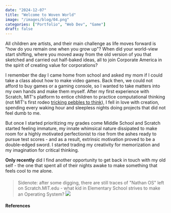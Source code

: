 ```yaml
---
date: "2024-12-07"
title: "Welcome to Woven World"
image: "/images/blog/04.png"
categories: ["Portfolio", "Web Dev", "Game"]
draft: false
---
```


All children are artists, and their main challenge as life moves forward is "how do you remain one when you grow up"? When did your world-view start shifting, where you moved away from the old version of you that sketched and carried out half-baked ideas, all to join Corporate America in the spirit of creating value for corporations? 

I remember the day I came home from school and asked my mom if I could take a class about how to make video games. Back then, we could not afford to buy games or a gaming console, so I wanted to take matters into my own hands and make them myself. After my first experience with Scratch, MIT's platform to entice children to practice computational thinking (not MIT's first rodeo [tricking pebbles to think](https://www.ll.mit.edu/sites/default/files/facility/doc/2018-05/MITLL_MEL20innovations.pdf)), I fell in love with creation, spending every waking hour and sleepless nights doing projects that did not feel dumb to me.

But once I started prioritizing my grades come Middle School and Scratch started feeling immature, my innate whimsical nature dissipated to make room for a highly motivated perfectionist to rise from the ashes ready to pursue test scores - and as a result, extrinsic motivation proved to be a double-edged sword. I started trading my creativity for memorization and my imagination for critical thinking. 

**Only recently** did I find another opportunity to get back in touch with my old self - the one that spent all of their nights awake to make something that feels cool to me alone.  

####


> Sidenote: after some digging, there are still traces of "Nathan OS" left on Scratch.MIT.edu - what kid in Elementary School strives to make an Operating System? <img src="/images/blog/WovenWorld/NathanOS.png">

#### References
